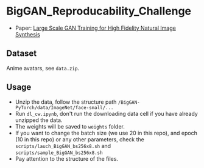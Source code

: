 # BigGAN_Reproducability_Challenge

- Paper: [Large Scale GAN Training for High Fidelity Natural Image Synthesis](https://openreview.net/forum?id=B1xsqj09Fm)



## Dataset

Anime avatars, see `data.zip`.

## Usage

- Unzip the data, follow the structure path `/BigGAN-PyTorch/data/ImageNet/face-small/...`
- Run `dl_cw.ipynb`, don't run the downloading data cell if you have already unzipped the data.
- The weights will be saved to `weights` folder.
- If you want to change the batch size (we use 20 in this repo), and epoch (10 in this repo) or any other parameters, check the `scripts/lauch_BigGAN_bs256x8.sh` and `scripts/sample_BigGAN_bs256x8.sh`
- Pay attention to the structure of the files.
